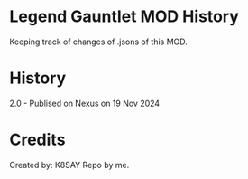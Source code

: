# Legend Gauntlet MOD History

Keeping track of changes of .jsons of this MOD.

# History

2.0 - Publised on Nexus on 19 Nov 2024

# Credits

Created by: K8SAY
Repo by me.
